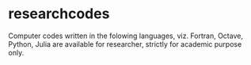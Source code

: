 # researchcodes
Computer codes written in the folowing languages, viz. Fortran, Octave, Python, Julia are available for researcher, strictly for academic purpose only. 
